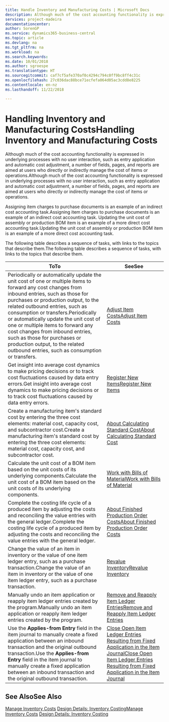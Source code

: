 ```yaml
---
title: Handle Inventory and Manufacturing Costs | Microsoft Docs
description: Although much of the cost accounting functionality is expressed in underlying processes with no user interaction, such as entry application and automatic cost adjustment, a number of fields, pages, and reports are aimed at users who directly or indirectly manage the cost of items or operations.
services: project-madeira
documentationcenter: 
author: SorenGP
ms.service: dynamics365-business-central
ms.topic: article
ms.devlang: na
ms.tgt_pltfrm: na
ms.workload: na
ms.search.keywords: 
ms.date: 10/01/2018
ms.author: sgroespe
ms.translationtype: HT
ms.sourcegitcommit: caf7cf5afe370af0c4294c794c0ff9bc8ff4c31c
ms.openlocfilehash: 27c036dac88bce71ecfefa064d05ac3cdd8e8225
ms.contentlocale: en-nz
ms.lasthandoff: 11/22/2018

---
```

# <a name="handling-inventory-and-manufacturing-costs"></a><span data-ttu-id="9972d-103">Handling Inventory and Manufacturing Costs</span><span class="sxs-lookup"><span data-stu-id="9972d-103">Handling Inventory and Manufacturing Costs</span></span>
<span data-ttu-id="9972d-104">Although much of the cost accounting functionality is expressed in underlying processes with no user interaction, such as entry application and automatic cost adjustment, a number of fields, pages, and reports are aimed at users who directly or indirectly manage the cost of items or operations.</span><span class="sxs-lookup"><span data-stu-id="9972d-104">Although much of the cost accounting functionality is expressed in underlying processes with no user interaction, such as entry application and automatic cost adjustment, a number of fields, pages, and reports are aimed at users who directly or indirectly manage the cost of items or operations.</span></span>  

 <span data-ttu-id="9972d-105">Assigning item charges to purchase documents is an example of an indirect cost accounting task.</span><span class="sxs-lookup"><span data-stu-id="9972d-105">Assigning item charges to purchase documents is an example of an indirect cost accounting task.</span></span> <span data-ttu-id="9972d-106">Updating the unit cost of assembly or production BOM item is an example of a more direct cost accounting task.</span><span class="sxs-lookup"><span data-stu-id="9972d-106">Updating the unit cost of assembly or production BOM item is an example of a more direct cost accounting task.</span></span>  

 <span data-ttu-id="9972d-107">The following table describes a sequence of tasks, with links to the topics that describe them.</span><span class="sxs-lookup"><span data-stu-id="9972d-107">The following table describes a sequence of tasks, with links to the topics that describe them.</span></span>   

|<span data-ttu-id="9972d-108">**To**</span><span class="sxs-lookup"><span data-stu-id="9972d-108">**To**</span></span>|<span data-ttu-id="9972d-109">**See**</span><span class="sxs-lookup"><span data-stu-id="9972d-109">**See**</span></span>|  
|------------|-------------|  
|<span data-ttu-id="9972d-110">Periodically or automatically update the unit cost of one or multiple items to forward any cost changes from inbound entries, such as those for purchases or production output, to the related outbound entries, such as consumption or transfers.</span><span class="sxs-lookup"><span data-stu-id="9972d-110">Periodically or automatically update the unit cost of one or multiple items to forward any cost changes from inbound entries, such as those for purchases or production output, to the related outbound entries, such as consumption or transfers.</span></span>|[<span data-ttu-id="9972d-111">Adjust Item Costs</span><span class="sxs-lookup"><span data-stu-id="9972d-111">Adjust Item Costs</span></span>](inventory-how-adjust-item-costs.md)|  
|<span data-ttu-id="9972d-112">Get insight into average cost dynamics to make pricing decisions or to track cost fluctuations caused by data entry errors.</span><span class="sxs-lookup"><span data-stu-id="9972d-112">Get insight into average cost dynamics to make pricing decisions or to track cost fluctuations caused by data entry errors.</span></span>|[<span data-ttu-id="9972d-113">Register New Items</span><span class="sxs-lookup"><span data-stu-id="9972d-113">Register New Items</span></span>](inventory-how-register-new-items.md)|  
|<span data-ttu-id="9972d-114">Create a manufacturing item's standard cost by entering the three cost elements: material cost, capacity cost, and subcontractor cost.</span><span class="sxs-lookup"><span data-stu-id="9972d-114">Create a manufacturing item's standard cost by entering the three cost elements: material cost, capacity cost, and subcontractor cost.</span></span>|[<span data-ttu-id="9972d-115">About Calculating Standard Cost</span><span class="sxs-lookup"><span data-stu-id="9972d-115">About Calculating Standard Cost</span></span>](finance-about-calculating-standard-cost.md)|  
|<span data-ttu-id="9972d-116">Calculate the unit cost of a BOM item based on the unit costs of its underlying components.</span><span class="sxs-lookup"><span data-stu-id="9972d-116">Calculate the unit cost of a BOM item based on the unit costs of its underlying components.</span></span>|[<span data-ttu-id="9972d-117">Work with Bills of Material</span><span class="sxs-lookup"><span data-stu-id="9972d-117">Work with Bills of Material</span></span>](inventory-how-work-BOMs.md)|  
|<span data-ttu-id="9972d-118">Complete the costing life cycle of a produced item by adjusting the costs and reconciling the value entries with the general ledger.</span><span class="sxs-lookup"><span data-stu-id="9972d-118">Complete the costing life cycle of a produced item by adjusting the costs and reconciling the value entries with the general ledger.</span></span>|[<span data-ttu-id="9972d-119">About Finished Production Order Costs</span><span class="sxs-lookup"><span data-stu-id="9972d-119">About Finished Production Order Costs</span></span>](finance-about-finished-production-order-costs.md)|  
|<span data-ttu-id="9972d-120">Change the value of an item in inventory or the value of one item ledger entry, such as a purchase transaction.</span><span class="sxs-lookup"><span data-stu-id="9972d-120">Change the value of an item in inventory or the value of one item ledger entry, such as a purchase transaction.</span></span>|[<span data-ttu-id="9972d-121">Revalue Inventory</span><span class="sxs-lookup"><span data-stu-id="9972d-121">Revalue Inventory</span></span>](inventory-how-revalue-inventory.md)|
|<span data-ttu-id="9972d-122">Manually undo an item application or reapply item ledger entries created by the program.</span><span class="sxs-lookup"><span data-stu-id="9972d-122">Manually undo an item application or reapply item ledger entries created by the program.</span></span>|[<span data-ttu-id="9972d-123">Remove and Reapply Item Ledger Entries</span><span class="sxs-lookup"><span data-stu-id="9972d-123">Remove and Reapply Item Ledger Entries</span></span>](finance-how-to-remove-and-reapply-item-entries.md)|  
|<span data-ttu-id="9972d-124">Use the **Applies-from Entry** field in the item journal to manually create a fixed application between an inbound transaction and the original outbound transaction.</span><span class="sxs-lookup"><span data-stu-id="9972d-124">Use the **Applies-from Entry** field in the item journal to manually create a fixed application between an inbound transaction and the original outbound transaction.</span></span>|[<span data-ttu-id="9972d-125">Close Open Item Ledger Entries Resulting from Fixed Application in the Item Journal</span><span class="sxs-lookup"><span data-stu-id="9972d-125">Close Open Item Ledger Entries Resulting from Fixed Application in the Item Journal</span></span>](finance-how-to-close-open-item-ledger-entries-resulting-from-fixed-application-in-the-item-journal.md)|  

## <a name="see-also"></a><span data-ttu-id="9972d-126">See Also</span><span class="sxs-lookup"><span data-stu-id="9972d-126">See Also</span></span>  
<span data-ttu-id="9972d-127">[Manage Inventory Costs](finance-manage-inventory-costs.md)
[Design Details: Inventory Costing](design-details-inventory-costing.md)</span><span class="sxs-lookup"><span data-stu-id="9972d-127">[Manage Inventory Costs](finance-manage-inventory-costs.md)
[Design Details: Inventory Costing](design-details-inventory-costing.md)</span></span>

